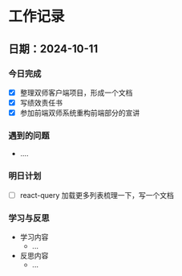 # 工作记录

## 日期：2024-10-11

### 今日完成

- [x] 整理双师客户端项目，形成一个文档
- [x] 写绩效责任书
- [x] 参加前端双师系统重构前端部分的宣讲

### 遇到的问题

- ....

### 明日计划

- [ ] react-query 加载更多列表梳理一下，写一个文档

### 学习与反思

- 学习内容
  - ...
- 反思内容
  - ...
